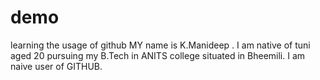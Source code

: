# demo
learning the usage of github
    MY  name is K.Manideep .
    I am native of tuni aged 20 pursuing my B.Tech in ANITS college situated in Bheemili.
     I am naive user of GITHUB.
     
